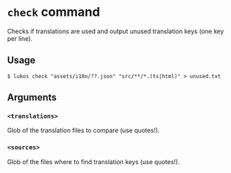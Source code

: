 # `check` command

Checks if translations are used and output unused translation keys (one key per line).

## Usage

    $ lukos check "assets/i18n/??.json" "src/**/*.(ts|html)" > unused.txt

## Arguments

### `<translations>`

Glob of the translation files to compare (use quotes!).

### `<sources>`

Glob of the files where to find translation keys (use quotes!).

